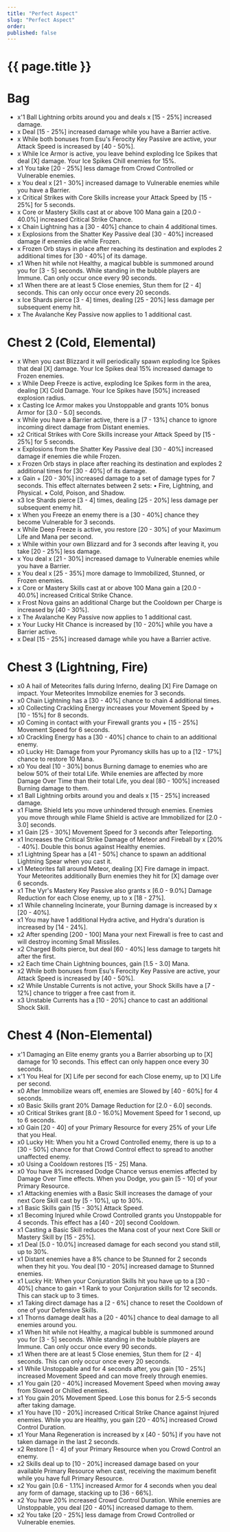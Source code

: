 ```yaml
---
title: "Perfect Aspect"
slug: "Perfect Aspect"
order: 
published: false
---
```


# {{ page.title }}

# Bag
- x'1 Ball Lightning orbits around you and deals x [15 - 25%] increased damage.
- x Deal [15 - 25%] increased damage while you have a Barrier active.
- x While both bonuses from Esu's Ferocity Key Passive are active, your Attack Speed is increased by [40 - 50%].
- x While Ice Armor is active, you leave behind exploding Ice Spikes that deal [X] damage. Your Ice Spikes Chill enemies for 15%.
- x1 You take [20 - 25%] less damage from Crowd Controlled or Vulnerable enemies.
- x You deal x [21 - 30%] increased damage to Vulnerable enemies while you have a Barrier.
- x Critical Strikes with Core Skills increase your Attack Speed by [15 - 25%] for 5 seconds.
- x Core or Mastery Skills cast at or above 100 Mana gain a [20.0 - 40.0%] increased Critical Strike Chance.
- x Chain Lightning has a [30 - 40%] chance to chain 4 additional times.
- x Explosions from the Shatter Key Passive deal [30 - 40%] increased damage if enemies die while Frozen.
- x Frozen Orb stays in place after reaching its destination and explodes 2 additional times for [30 - 40%] of its damage.
- x1 When hit while not Healthy, a magical bubble is summoned around you for [3 - 5] seconds. While standing in the bubble players are Immune. Can only occur once every 90 seconds.
- x1 When there are at least 5 Close enemies, Stun them for [2 - 4] seconds. This can only occur once every 20 seconds.
- x Ice Shards pierce [3 - 4] times, dealing [25 - 20%] less damage per subsequent enemy hit.
- x The Avalanche Key Passive now applies to 1 additional cast.

# Chest 2 (Cold, Elemental)
- x When you cast Blizzard it will periodically spawn exploding Ice Spikes that deal [X] damage. Your Ice Spikes deal 15% increased damage to Frozen enemies.
- x While Deep Freeze is active, exploding Ice Spikes form in the area, dealing [X] Cold Damage. Your Ice Spikes have [50%] increased explosion radius.
- x Casting Ice Armor makes you Unstoppable and grants 10% bonus Armor for [3.0 - 5.0] seconds.
- x While you have a Barrier active, there is a [7 - 13%] chance to ignore incoming direct damage from Distant enemies.
- x2 Critical Strikes with Core Skills increase your Attack Speed by [15 - 25%] for 5 seconds.
- x Explosions from the Shatter Key Passive deal [30 - 40%] increased damage if enemies die while Frozen.
- x Frozen Orb stays in place after reaching its destination and explodes 2 additional times for [30 - 40%] of its damage.
- x Gain + [20 - 30%] increased damage to a set of damage types for 7 seconds. This effect alternates between 2 sets: • Fire, Lightning, and Physical. • Cold, Poison, and Shadow.
- x3 Ice Shards pierce [3 - 4] times, dealing [25 - 20%] less damage per subsequent enemy hit.
- x When you Freeze an enemy there is a [30 - 40%] chance they become Vulnerable for 3 seconds.
- x While Deep Freeze is active, you restore [20 - 30%] of your Maximum Life and Mana per second.
- x While within your own Blizzard and for 3 seconds after leaving it, you take [20 - 25%] less damage.
- x You deal x [21 - 30%] increased damage to Vulnerable enemies while you have a Barrier.
- x You deal x [25 - 35%] more damage to Immobilized, Stunned, or Frozen enemies.
- x Core or Mastery Skills cast at or above 100 Mana gain a [20.0 - 40.0%] increased Critical Strike Chance.
- x Frost Nova gains an additional Charge but the Cooldown per Charge is increased by [40 - 30%].
- x The Avalanche Key Passive now applies to 1 additional cast.
- x Your Lucky Hit Chance is increased by [10 - 20%] while you have a Barrier active.
- x Deal [15 - 25%] increased damage while you have a Barrier active.

# Chest 3 (Lightning, Fire)
- x0 A hail of Meteorites falls during Inferno, dealing [X] Fire Damage on impact. Your Meteorites Immobilize enemies for 3 seconds.
- x0 Chain Lightning has a [30 - 40%] chance to chain 4 additional times.
- x0 Collecting Crackling Energy increases your Movement Speed by + [10 - 15%] for 8 seconds.
- x0 Coming in contact with your Firewall grants you + [15 - 25%] Movement Speed for 6 seconds.
- x0 Crackling Energy has a [30 - 40%] chance to chain to an additional enemy.
- x0 Lucky Hit: Damage from your Pyromancy skills has up to a [12 - 17%] chance to restore 10 Mana.
- x0 You deal [10 - 30%] bonus Burning damage to enemies who are below 50% of their total Life. While enemies are affected by more Damage Over Time than their total Life, you deal [80 - 100%] increased Burning damage to them.
- x1 Ball Lightning orbits around you and deals x [15 - 25%] increased damage.
- x1 Flame Shield lets you move unhindered through enemies. Enemies you move through while Flame Shield is active are Immobilized for [2.0 - 3.0] seconds.
- x1 Gain [25 - 30%] Movement Speed for 3 seconds after Teleporting.
- x1 Increases the Critical Strike Damage of Meteor and Fireball by x [20% - 40%]. Double this bonus against Healthy enemies.
- x1 Lightning Spear has a [41 - 50%] chance to spawn an additional Lightning Spear when you cast it.
- x1 Meteorites fall around Meteor, dealing [X] Fire damage in impact. Your Meteorites additionally Burn enemies they hit for [X] damage over 6 seconds.
- x1 The Vyr's Mastery Key Passive also grants x [6.0 - 9.0%] Damage Reduction for each Close enemy, up to x [18 - 27%].
- x1 While channeling Incinerate, your Burning damage is increased by x [20 - 40%].
- x1 You may have 1 additional Hydra active, and Hydra's duration is increased by [14 - 24%].
- x2 After spending [200 - 100] Mana your next Firewall is free to cast and will destroy incoming Small Missiles.
- x2 Charged Bolts pierce, but deal [60 - 40%] less damage to targets hit after the first.
- x2 Each time Chain Lightning bounces, gain [1.5 - 3.0] Mana.
- x2 While both bonuses from Esu's Ferocity Key Passive are active, your Attack Speed is increased by [40 - 50%].
- x2 While Unstable Currents is not active, your Shock Skills have a [7 - 12%] chance to trigger a free cast from it.
- x3 Unstable Currents has a [10 - 20%] chance to cast an additional Shock Skill.

# Chest 4 (Non-Elemental)
- x'1 Damaging an Elite enemy grants you a Barrier absorbing up to [X] damage for 10 seconds. This effect can only happen once every 30 seconds.
- x'1 You Heal for [X] Life per second for each Close enemy, up to [X] Life per second.
- x0 After Immobilize wears off, enemies are Slowed by [40 - 60%] for 4 seconds.
- x0 Basic Skills grant 20% Damage Reduction for [2.0 - 6.0] seconds.
- x0 Critical Strikes grant [8.0 - 16.0%] Movement Speed for 1 second, up to 6 seconds.
- x0 Gain [20 - 40] of your Primary Resource for every 25% of your Life that you Heal.
- x0 Lucky Hit: When you hit a Crowd Controlled enemy, there is up to a [30 - 50%] chance for that Crowd Control effect to spread to another unaffected enemy.
- x0 Using a Cooldown restores [15 - 25] Mana.
- x0 You have 8% increased Dodge Chance versus enemies affected by Damage Over Time effects. When you Dodge, you gain [5 - 10] of your Primary Resource.
- x1 Attacking enemies with a Basic Skill increases the damage of your next Core Skill cast by [5 - 10%], up to 30%.
- x1 Basic Skills gain [15 - 30%] Attack Speed.
- x1 Becoming Injured while Crowd Controlled grants you Unstoppable for 4 seconds. This effect has a [40 - 20] second Cooldown.
- x1 Casting a Basic Skill reduces the Mana cost of your next Core Skill or Mastery Skill by [15 - 25%].
- x1 Deal [5.0 - 10.0%] increased damage for each second you stand still, up to 30%.
- x1 Distant enemies have a 8% chance to be Stunned for 2 seconds when they hit you. You deal [10 - 20%] increased damage to Stunned enemies.
- x1 Lucky Hit: When your Conjuration Skills hit you have up to a [30 - 40%] chance to gain +1 Rank to your Conjuration skills for 12 seconds. This can stack up to 3 times.
- x1 Taking direct damage has a [2 - 6%] chance to reset the Cooldown of one of your Defensive Skills.
- x1 Thorns damage dealt has a [20 - 40%] chance to deal damage to all enemies around you.
- x1 When hit while not Healthy, a magical bubble is summoned around you for [3 - 5] seconds. While standing in the bubble players are Immune. Can only occur once every 90 seconds.
- x1 When there are at least 5 Close enemies, Stun them for [2 - 4] seconds. This can only occur once every 20 seconds.
- x1 While Unstoppable and for 4 seconds after, you gain [10 - 25%] increased Movement Speed and can move freely through enemies.
- x1 You gain [20 - 40%] increased Movement Speed when moving away from Slowed or Chilled enemies.
- x1 You gain 20% Movement Speed. Lose this bonus for 2.5-5 seconds after taking damage.
- x1 You have [10 - 20%] increased Critical Strike Chance against Injured enemies. While you are Healthy, you gain [20 - 40%] increased Crowd Control Duration.
- x1 Your Mana Regeneration is increased by x [40 - 50%] if you have not taken damage in the last 2 seconds.
- x2 Restore [1 - 4] of your Primary Resource when you Crowd Control an enemy.
- x2 Skills deal up to [10 - 20%] increased damage based on your available Primary Resource when cast, receiving the maximum benefit while you have full Primary Resource.
- x2 You gain [0.6 - 1.1%] increased Armor for 4 seconds when you deal any form of damage, stacking up to [36 - 66%].
- x2 You have 20% increased Crowd Control Duration. While enemies are Unstoppable, you deal [20 - 40%] increased damage to them.
- x2 You take [20 - 25%] less damage from Crowd Controlled or Vulnerable enemies.

